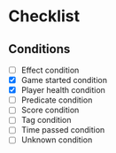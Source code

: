 # Checklist

## Conditions

- [ ] Effect condition
- [x] Game started condition
- [x] Player health condition
- [ ] Predicate condition
- [ ] Score condition
- [ ] Tag condition
- [ ] Time passed condition
- [ ] Unknown condition